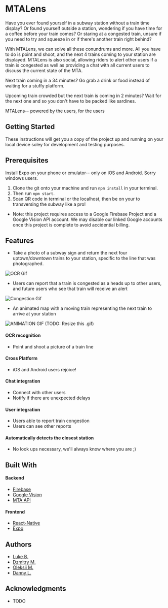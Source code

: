 # MTALens
Have you ever found yourself in a subway station without a train time display? Or found yourself outside a station, wondering if you have time for a coffee before your train comes?  Or staring at a congested train, unsure if you need to try and squeeze in or if there's another train right behind?

With MTALens, we can solve all these conundrums and more. All you have to do is point and shoot, and the next 4 trains coming to your station are displayed. MTALens is also social, allowing riders to alert other users if a train is congested as well as providing a chat with all current users to discuss the current state of the MTA.

Next train coming in a 34 minutes? Go grab a drink or food instead of waiting for a stuffy platform.

Upcoming train crowded but the next train is coming in 2 minutes? Wait for the next one and so you don't have to be packed like sardines.

MTALens-- powered by the users, for the users

## Getting Started
These instructions will get you a copy of the project up and running on your local device soley for development and testing purposes.

## Prerequisites
Install Expo on your phone or emulator-- only on iOS and Android. Sorry windows users. 
1.  Clone the git onto your machine and run ```npm install``` in your terminal.
2.  Then run ```npm start```.
3. Scan QR code in terminal or the localhost, then be on your to transversing the subway like a pro!
* Note: this project requires access to a Google Firebase Project and a Google Vision API account.  We may disable our linked Google accounts once this project is complete to avoid accidential billing.

## Features
* Take a photo of a subway sign and return the next four uptown/downtown trains to your station, specific to the line that was photographed.

![OCR Gif](https://media.giphy.com/media/eJuiOM9SXzfZmPR5Ad/giphy.gif)

* Users can report that a train is congested as a heads up to other users, and future users who see that train will receive an alert

![Congestion Gif](https://media.giphy.com/media/eHWFGNUB5LCUNKV3cV/giphy.gif)

* An animated map with a moving train representing the next train to arrive at your station

![ANIMATION GIF](https://media.giphy.com/media/Yl4plfeTktVF2sDEY6/giphy.gif)
(TODO: Resize this .gif)

#### OCR recognition
* Point and shoot a picture of a train line
#### Cross Platform
* iOS and Android users rejoice!
#### Chat integration
* Connect with other users
* Notify if there are unexpected delays
#### User integration
* Users able to report train congestion
* Users can see other reports
#### Automatically detects the closest station
* No look ups necessary, we'll always know where you are ;)

## Built With
#### Backend
* [Firebase](https://firebase.google.com/)
* [Google Vision](https://cloud.google.com/vision/)
* [MTA API](http://web.mta.info/developers/)

#### Frontend
* [React-Native](https://facebook.github.io/react-native/)
* [Expo](https://expo.io/)

## Authors
* [Luke B.](https://github.com/lbuckheit)
* [Dzmitry M.](https://github.com/dzmitry-maslau)
* [Oleksii M.](https://github.com/omusinov)
* [Danny L.](https://github.com/dongledan)

## Acknowledgments

* TODO
